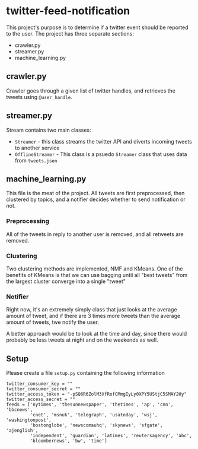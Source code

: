 # twitter-feed-notification

This project's purpose is to determine if a twitter event should be reported to the user.
The project has three separate sections:

* crawler.py
* streamer.py
* machine_learning.py

## crawler.py

Crawler goes through a given list of twitter handles, and retrieves the tweets
using ``@user_handle``.

## streamer.py

Stream contains two main classes:

* ``Streamer`` - this class streams the twitter API and diverts incoming tweets to another service
* ``OfflineStreamer`` - This class is a psuedo ``Streamer`` class that uses data from ``tweets.json``

## machine_learning.py

This file is the meat of the project. All tweets are first preprocessed, then
clustered by topics, and a notifier decides whether to send notification or
not.

### Preprocessing

All of the tweets in reply to another user is removed, and all retweets are
removed.

### Clustering

Two clustering methods are implemented, NMF and KMeans. One of the benefits of
KMeans is that we can use bagging until all "best tweets" from the largest
cluster converge into a single "tweet"

### Notifier

Right now, it's an extremely simply class that just looks at the average amount
of tweet, and if there are 3 times more tweets than the average amount of
tweets, twe notify the user.

A better approach would be to look at the time and day, since there would
probably be less tweets at night and on the weekends as well.

## Setup

Please create a file ``setup.py`` containing the following information

```
twitter_consumer_key = ""
twitter_consumer_secret = ""
twitter_access_token = "-pSQ6R6ZolM3XfRofCMmgIyLy0XPY5UStjC5SMAY2Hy"
twitter_access_secret = ""
feeds = ['nytimes', 'thesunnewspaper', 'thetimes', 'ap', 'cnn', 'bbcnews',
         'cnet', 'msnuk', 'telegraph', 'usatoday', 'wsj', 'washingtonpost',
         'bostonglobe', 'newscomauhq', 'skynews', 'sfgate', 'ajenglish',
         'independent', 'guardian', 'latimes', 'reutersagency', 'abc',
         'bloombernews', 'bw', 'time']
```
